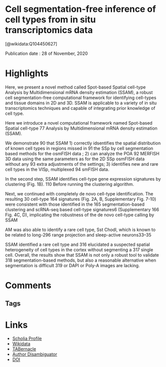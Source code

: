 
Cell segmentation-free inference of cell types from in situ transcriptomics data
================================================================================
  
  [@wikidata:Q104450627]  
  
Publication date : 28 of November, 2020  

# Highlights

Here, we present a novel method called Spot-based Spatial cell-type Analysis by Multidimensional mRNA density estimation (SSAM), a robust cell segmentation-free computational framework for identifying cell-types and tissue domains in 2D and 3D. SSAM is applicable to a variety of in situ transcriptomics techniques and capable of integrating prior knowledge of cell type.

Here we introduce a novel computational framework named Spot-based Spatial cell-type 77 Analysis by Multidimensional mRNA density estimation (SSAM). 

We demonstrate 90 that SSAM 1) correctly idsentifies the spatial distribution of known cell types in regions missed in 91 the SSp by cell segmentation based methods for the osmFISH data ; 2) can analyze the POA 92 MERFISH 3D data using the same parameters as for the 2D SSp osmFISH data without any 93 extra adjustments of the settings; 3) identifies new and rare cell types in the VISp, multiplexed 94 smFISH data.

In the second step, SSAM identifies cell-type gene expression signatures by clustering (Fig. 1B). 110 Before running the clustering algorithm.

Next, we continued with completely de novo cell-type identification. The resulting 30 cell-type 164 signatures (Fig. 2A, B, Supplementary Fig. 7-10) were consistent with those identified in the 165 segmentation-based clustering and scRNA-seq based cell-type signatures6 (Supplementary 166 Fig. 4C, D), implicating the robustness of the de novo cell-type calling by SSAM

AM was also able to identify a rare cell type, Sst Chodl, which is known to be related to long-296 range projection and sleep-active neurons33–35

SSAM identified a rare cell type and 316 elucidated a suspected spatial heterogeneity of cell types in the cortex without segmenting a 317 single cell. Overall, the results show that SSAM is not only a robust tool to validate 318 segmentation-based methods, but also a reasonable alternative when segmentation is difficult 319 or DAPI or Poly-A images are lacking.

# Comments

## Tags

# Links
  
 * [Scholia Profile](https://scholia.toolforge.org/work/Q104450627)  
 * [Wikidata](https://www.wikidata.org/wiki/Q104450627)  
 * [TABernacle](https://tabernacle.toolforge.org/?#/tab/manual/Q104450627/P921%3BP4510)  
 * [Author Disambiguator](https://author-disambiguator.toolforge.org/work_item_oauth.php?id=Q104450627&batch_id=&match=1&author_list_id=&doit=Get+author+links+for+work)  
 * [DOI](https://doi.org/10.1101/800748)  
